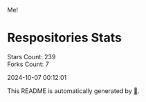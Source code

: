 Me!

# Respositories Stats
Stars Count: 239  
Forks Count: 7

2024-10-07 00:12:01  

This README is automatically generated by [🐰](https://github.com/rnitta/rnitta).
